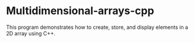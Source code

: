 # Multidimensional-arrays-cpp
This program demonstrates how to create, store, and display elements in a 2D array using C++.
